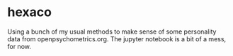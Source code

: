 # hexaco

Using a bunch of my usual methods to make sense of some personality data from openpsychometrics.org. The jupyter notebook is a bit of a mess, for now.
